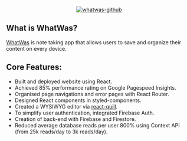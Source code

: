<div align="center">
  <br>
  <a href="https://whatwas.app" target="_blank" rel="noopener noreferrer" aria-label="whatwas"><img src="https://i.ibb.co/w6wDWt2/whatwas-github.jpg" alt="whatwas-github"></a>
</div>

## What is WhatWas?

[WhatWas](https://whatwas.app) is note taking app that allows users to save and organize their content on every device.

## Core Features:

- Built and deployed website using React.
- Achieved 85% performance rating on Google Pagespeed Insights.
- Organised page navigations and error pages with React Router.
- Designed React components in styled-components.
- Created a WYSIWYG editor via [react-quill](https://github.com/zenoamaro/react-quill).
- To simplify user authentication, integrated Firebase Auth.
- Creation of back-end with Firebase and Firestore.
- Reduced average database reads per user 800% using Context API (from 25k reads/day to 3k reads/day).
